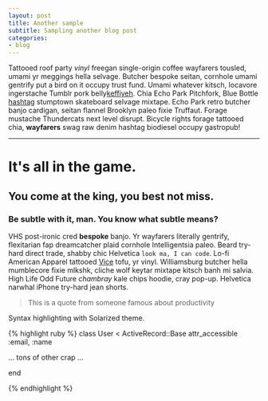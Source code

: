 ```yaml
---
layout: post
title: Another sample
subtitle: Sampling another blog post
categories:
- blog
---
```


Tattooed roof party *vinyl* freegan single-origin coffee wayfarers tousled, umami yr meggings hella selvage. Butcher bespoke seitan, cornhole umami gentrify put a bird on it occupy trust fund. Umami whatever kitsch, locavore ingerstache Tumblr pork belly[keffiyeh](#). Chia Echo Park Pitchfork, Blue Bottle [hashtag](#) stumptown skateboard selvage mixtape. Echo Park retro butcher banjo cardigan, seitan flannel Brooklyn paleo fixie Truffaut. Forage mustache Thundercats next level disrupt. Bicycle rights forage tattooed chia, **wayfarers** swag raw denim hashtag biodiesel occupy gastropub!

---

# It's all in the game.

## You come at the king, you best not miss.

### Be subtle with it, man. You know what subtle means?

VHS post-ironic cred **bespoke** banjo. Yr wayfarers literally gentrify, flexitarian fap 
dreamcatcher plaid cornhole Intelligentsia paleo. Beard try-hard direct trade, shabby chic 
Helvetica `look ma, I can code`. Lo-fi American Apparel tattooed [Vice](#) tofu, yr vinyl. 
Williamsburg butcher hella mumblecore fixie mlkshk, cliche wolf keytar mixtape kitsch banh mi 
salvia. High Life Odd Future *chambray* kale chips hoodie, cray pop-up. Helvetica narwhal 
iPhone try-hard jean shorts.

> This is a quote from someone famous about productivity


Syntax highlighting with Solarized theme.

{% highlight ruby %}
class User < ActiveRecord::Base
  attr_accessible :email, :name

  ... tons of other crap ...

end

{% endhighlight %}

